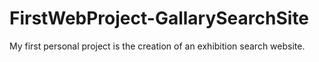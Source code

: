 # FirstWebProject-GallarySearchSite
My first personal project is the creation of an exhibition search website.
